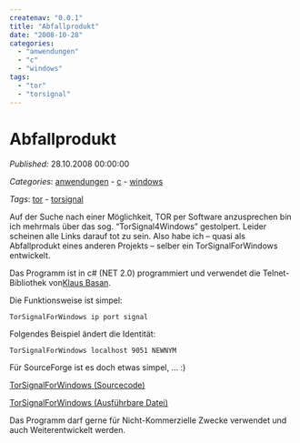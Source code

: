 ```yaml
---
createnav: "0.0.1"
title: "Abfallprodukt"
date: "2008-10-28"
categories: 
  - "anwendungen"
  - "c"
  - "windows"
tags: 
  - "tor"
  - "torsignal"
---
```

# Abfallprodukt
_Published:_ 28.10.2008 00:00:00

_Categories_: [anwendungen](//de/categories#anwendungen) - [c](//de/categories#c) - [windows](//de/categories#windows)

_Tags_: [tor](//de/tags#tor) - [torsignal](//de/tags#torsignal)


Auf der Suche nach einer Möglichkeit, TOR per Software anzusprechen bin ich mehrmals über das sog. “TorSignal4Windows” gestolpert. Leider scheinen alle Links darauf tot zu sein. Also habe ich – quasi als Abfallprodukt eines anderen Projekts – selber ein TorSignalForWindows entwickelt.

Das Programm ist in c# (NET 2.0) programmiert und verwendet die Telnet-Bibliothek von[Klaus Basan](http://www.klausbasan.de/misc/telnet/index.html).

Die Funktionsweise ist simpel:

```
TorSignalForWindows ip port signal
```

Folgendes Beispiel ändert die Identität:

```
TorSignalForWindows localhost 9051 NEWNYM
```

Für SourceForge ist es doch etwas simpel, ... :)

[TorSignalForWindows (Sourcecode)](http://files.oles-cloud.de/TorSignalForWindowsSource.zip)

[TorSignalForWindows (Ausführbare Datei)](http://files.oles-cloud.de/TorSignalForWindows.zip)

Das Programm darf gerne für Nicht-Kommerzielle Zwecke verwendet und auch Weiterentwickelt werden.
